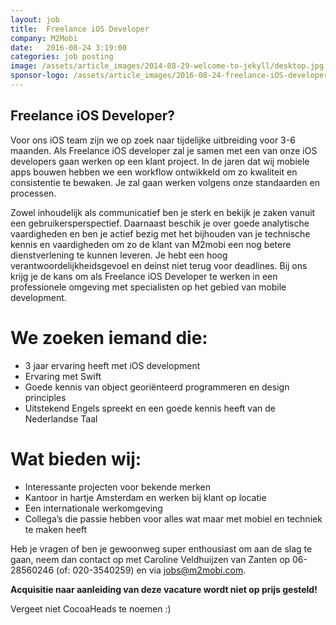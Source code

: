 ```yaml
---
layout: job
title:  Freelance iOS Developer
company: M2Mobi
date:   2016-08-24 3:19:00
categories: job posting
image: /assets/article_images/2014-08-29-welcome-to-jekyll/desktop.jpg
sponsor-logo: /assets/article_images/2016-08-24-freelance-iOS-developer/m2mobi.jpg
---
```


## Freelance iOS Developer?

Voor ons iOS team zijn we op zoek naar tijdelijke uitbreiding voor 3-6 maanden. Als Freelance iOS developer zal je samen met een van onze iOS developers gaan werken op een klant project. In de jaren dat wij mobiele apps bouwen hebben we een workflow ontwikkeld om zo kwaliteit en consistentie te bewaken. Je zal gaan werken volgens onze standaarden en processen.

Zowel inhoudelijk als communicatief ben je sterk en bekijk je zaken vanuit een gebruikersperspectief. Daarnaast beschik je over goede analytische vaardigheden en ben je actief bezig met het bijhouden van je technische kennis en vaardigheden om zo de klant van M2mobi een nog betere dienstverlening te kunnen leveren. Je hebt een hoog verantwoordelijkheidsgevoel en deinst niet terug voor deadlines. Bij ons krijg je de kans om als Freelance iOS Developer te werken in een professionele omgeving met specialisten op het gebied van mobile development.

# We zoeken iemand die:

- 3 jaar ervaring heeft met iOS development
- Ervaring met Swift
- Goede kennis van object georiënteerd programmeren en design principles
- Uitstekend Engels spreekt en een goede kennis heeft van de Nederlandse Taal 


# Wat bieden wij:

- Interessante projecten voor bekende merken
- Kantoor in hartje Amsterdam en werken bij klant op locatie
- Een internationale werkomgeving 
- Collega’s die passie hebben voor alles wat maar met mobiel en techniek te maken heeft


Heb je vragen of ben je gewoonweg super enthousiast om aan de slag te gaan, neem dan contact op met Caroline Veldhuijzen van Zanten op 06-28560246 (of: 020-3540259) en via [jobs@m2mobi.com](mailto:jobs@m2mobi.com).

**Acquisitie naar aanleiding van deze vacature wordt niet op prijs gesteld!**

Vergeet niet CocoaHeads te noemen :)

